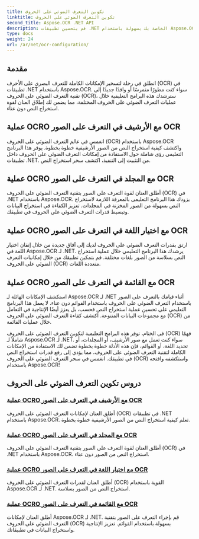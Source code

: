 ```yaml
---
title: تكوين التعرف الضوئي على الحروف
linktitle: تكوين التعرف الضوئي على الحروف
second_title: Aspose.OCR .NET API
description: قم بتحسين تطبيقات .NET الخاصة بك بسهولة باستخدام Aspose.OCR. استكشف البرامج التعليمية لتكوين التعرف الضوئي على الحروف، بما في ذلك عمليات الأرشيف والمجلد واختيار اللغة والقائمة.
type: docs
weight: 24
url: /ar/net/ocr-configuration/
---
```

## مقدمة

انطلق في رحلة لتسخير الإمكانات الكاملة للتعرف البصري على الأحرف (OCR) في تطبيقات .NET باستخدام Aspose.OCR. سواء كنت مطورًا متمرسًا أو وافدًا جديدًا إلى تقنية التعرف الضوئي على الحروف (OCR)، سترشدك هذه البرامج التعليمية خلال عمليات التعرف الضوئي على الحروف المختلفة، مما يضمن لك إطلاق العنان لقوة استخراج النص دون عناء.

## عملية OCRO مع الأرشيف في التعرف على الصور OCR
انغمس في عالم التعرف الضوئي على الحروف (OCR) باستخدام Aspose.OCR واكتشف كيفية استخراج النص من الصور الأرشيفية خطوة بخطوة. يوفر هذا البرنامج التعليمي رؤى شاملة حول الاستفادة من إمكانات التعرف الضوئي على الحروف داخل تطبيقات .NET. من التثبيت إلى التنفيذ، اكتشف سحر استخراج النص.

## عملية OCRO مع المجلد في التعرف على الصور OCR
أطلق العنان لقوة التعرف على الصور بتقنية التعرف الضوئي على الحروف (OCR) في .NET باستخدام Aspose.OCR. يزودك هذا البرنامج التعليمي بالمعرفة اللازمة لاستخراج النص بسهولة من الصور المخزنة في المجلدات. تعزيز الكفاءة في استخراج البيانات وتبسيط قدرات التعرف الضوئي على الحروف في تطبيقك.

## عملية OCRO مع اختيار اللغة في التعرف على الصور OCR
ارتق بقدرات التعرف الضوئي على الحروف لديك إلى آفاق جديدة من خلال إتقان اختيار اللغة في Aspose.OCR لـ .NET. يرشدك هذا البرنامج التعليمي خلال عملية استخراج النص بسلاسة من الصور بلغات مختلفة. قم بتمكين تطبيقك من خلال إمكانيات التعرف الضوئي على الحروف (OCR) متعددة اللغات.

## عملية OCRO مع القائمة في التعرف على الصور OCR
استكشف الإمكانات الهائلة لـ Aspose.OCR لـ .NET أثناء قيامك بالتعرف على الصور باستخدام التعرف الضوئي على الحروف باستخدام القوائم دون عناء. لا يعمل هذا البرنامج التعليمي على تحسين عملية استخراج النص فحسب، بل يعزز أيضًا الإنتاجية في التعامل مع مجموعات البيانات المتنوعة. اكتشف كفاءة التعرف الضوئي على الحروف (OCR) من خلال عمليات القائمة.

في الختام، توفر هذه البرامج التعليمية لتكوين التعرف الضوئي على الحروف (OCR) فهمًا شاملاً لـ Aspose.OCR لـ .NET. سواء كنت تعمل مع صور الأرشيف، أو المجلدات، أو تحديد اللغة، أو القوائم، فإن هذه الأدلة خطوة بخطوة تضمن لك الاستفادة من الإمكانات الكاملة لتقنية التعرف الضوئي على الحروف، مما يؤدي إلى رفع قدرات استخراج النص في تطبيقك. انغمس في سحر التعرف الضوئي على الحروف (OCR) واستكشفه وافتحه باستخدام Aspose.OCR!
## دروس تكوين التعرف الضوئي على الحروف
### [عملية OCRO مع الأرشيف في التعرف على الصور OCR](./ocr-operation-with-archive/)
أطلق العنان لإمكانات التعرف الضوئي على الحروف (OCR) في تطبيقات .NET باستخدام Aspose.OCR. تعلم كيفية استخراج النص من الصور الأرشيفية خطوة بخطوة.
### [عملية OCRO مع المجلد في التعرف على الصور OCR](./ocr-operation-with-folder/)
أطلق العنان لقوة التعرف على الصور بتقنية التعرف الضوئي على الحروف (OCR) في .NET باستخدام Aspose.OCR. استخراج النص من الصور دون عناء.
### [عملية OCRO مع اختيار اللغة في التعرف على الصور OCR](./ocr-operation-with-language-selection/)
أطلق العنان لقدرات التعرف الضوئي على الحروف (OCR) القوية باستخدام Aspose.OCR لـ .NET. استخراج النص من الصور بسلاسة.
### [عملية OCRO مع القائمة في التعرف على الصور OCR](./ocr-operation-with-list/)
أطلق العنان لإمكانات Aspose.OCR لـ .NET. قم بإجراء التعرف على الصور بتقنية التعرف الضوئي على الحروف (OCR) بسهولة باستخدام القوائم. تعزيز الإنتاجية واستخراج البيانات في تطبيقاتك.